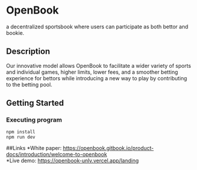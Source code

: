 # OpenBook

 a decentralized sportsbook where users can participate as both bettor and bookie.

## Description

Our innovative model allows OpenBook to facilitate a wider variety of sports and individual games, higher limits, lower fees, and a smoother betting experience for bettors while introducing a new way to play by contributing to the betting pool.

## Getting Started
### Executing program

```
npm install
npm run dev
```

##Links
*White paper: https://openbook.gitbook.io/product-docs/introduction/welcome-to-openbook <br />
*Live demo: https://openbook-unlv.vercel.app/landing
